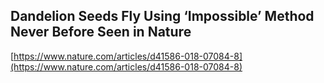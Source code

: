 ## Dandelion Seeds Fly Using ‘Impossible’ Method Never Before Seen in Nature
  
  [https://www.nature.com/articles/d41586-018-07084-8](https://www.nature.com/articles/d41586-018-07084-8)